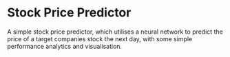 # Stock Price Predictor
A simple stock price predictor, which utilises a neural network to predict the price of a target companies stock the next day, with some simple performance analytics and visualisation.

